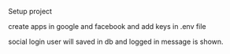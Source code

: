 Setup project 

create apps in google and facebook and add keys in .env file

social login user will saved in db and logged in message is shown.